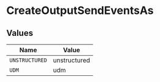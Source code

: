 # CreateOutputSendEventsAs


## Values

| Name           | Value          |
| -------------- | -------------- |
| `UNSTRUCTURED` | unstructured   |
| `UDM`          | udm            |